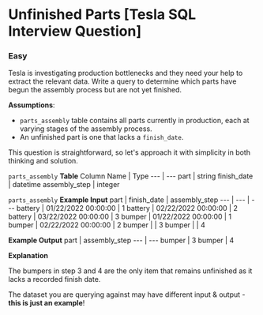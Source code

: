 # Unfinished Parts [Tesla SQL Interview Question]

### Easy

Tesla is investigating production bottlenecks and they need your help to extract the relevant data. Write a query to determine which parts have begun the assembly process but are not yet finished.

**Assumptions**:
- `parts_assembly` table contains all parts currently in production, each at varying stages of the assembly process.
- An unfinished part is one that lacks a `finish_date`.

This question is straightforward, so let's approach it with simplicity in both thinking and solution.

`parts_assembly` **Table**
Column Name	| Type
--- | ---
part	| string
finish_date	| datetime
assembly_step	| integer

`parts_assembly` **Example Input**
part	| finish_date	| assembly_step
--- | --- | ---
battery	| 01/22/2022 00:00:00	| 1
battery	| 02/22/2022 00:00:00	| 2
battery	| 03/22/2022 00:00:00	| 3
bumper	| 01/22/2022 00:00:00	| 1
bumper	| 02/22/2022 00:00:00	| 2
bumper	| 	| 3
bumper	| 	| 4

**Example Output**
part	| assembly_step
--- | ---
bumper	| 3
bumper	| 4

**Explanation**

The bumpers in step 3 and 4 are the only item that remains unfinished as it lacks a recorded finish date.

The dataset you are querying against may have different input & output - **this is just an example**!
